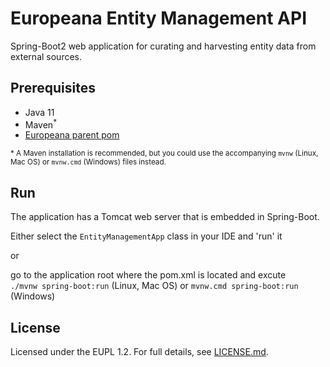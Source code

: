 # Europeana Entity Management API

Spring-Boot2 web application for curating and harvesting entity data from external sources.

## Prerequisites
 * Java 11
 * Maven<sup>*</sup> 
 * [Europeana parent pom](https://github.com/europeana/europeana-parent-pom)
 
 <sup>* A Maven installation is recommended, but you could use the accompanying `mvnw` (Linux, Mac OS) or `mvnw.cmd` (Windows) 
 files instead.
 
## Run

The application has a Tomcat web server that is embedded in Spring-Boot.

Either select the `EntityManagementApp` class in your IDE and 'run' it

or 

go to the application root where the pom.xml is located and excute  
`./mvnw spring-boot:run` (Linux, Mac OS) or `mvnw.cmd spring-boot:run` (Windows)


## License

Licensed under the EUPL 1.2. For full details, see [LICENSE.md](LICENSE.md).

